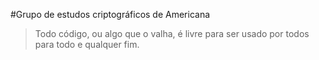 #Grupo de estudos criptográficos de Americana


>Todo código, ou algo que o valha, é livre para ser usado por todos para todo e qualquer fim.

